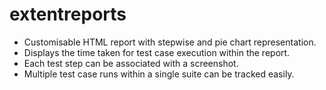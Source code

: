 # extentreports

* Customisable HTML report with stepwise and pie chart representation.
* Displays the time taken for test case execution within the report.
* Each test step can be associated with a screenshot.
* Multiple test case runs within a single suite can be tracked easily.
